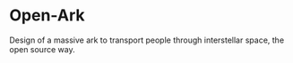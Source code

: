 # Open-Ark
Design of a massive ark to transport people through interstellar
space, the open source way.
